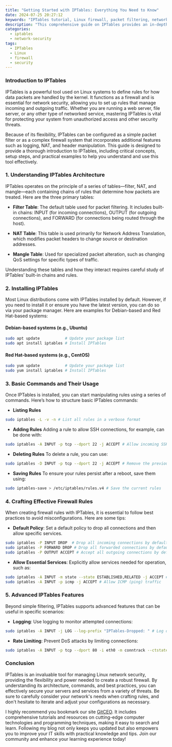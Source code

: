 ```yaml
---
title: "Getting Started with IPTables: Everything You Need to Know"
date: 2024-07-25 20:27:12
keywords: "IPTables tutorial, Linux firewall, packet filtering, network security"
description: "This comprehensive guide on IPTables provides an in-depth introduction to its functionalities, how to set up and manage firewall rules effectively, and secure your Linux server. Learn to customize your firewall to fit your specific networking needs, including examples of practical uses and best practices. Discover how IPTables operates, its architecture, and how to troubleshoot common issues. Go from a beginner to a more advanced user by mastering IPTables with detailed steps and code snippets that ensure clear understanding. Whether for personal projects or enterprise-level solutions, this IP tables guide equips you with the knowledge and skills necessary to enhance your network security."
categories:
  - iptables
  - network-security
tags:
  - IPTables
  - Linux
  - firewall
  - security
---
```


### Introduction to IPTables
IPTables is a powerful tool used on Linux systems to define rules for how data packets are handled by the kernel. It functions as a firewall and is essential for network security, allowing you to set up rules that manage incoming and outgoing traffic. Whether you are running a web server, file server, or any other type of networked service, mastering IPTables is vital for protecting your system from unauthorized access and other security threats. 

Because of its flexibility, IPTables can be configured as a simple packet filter or as a complex firewall system that incorporates additional features such as logging, NAT, and header manipulation. This guide is designed to provide a thorough introduction to IPTables, including critical concepts, setup steps, and practical examples to help you understand and use this tool effectively.

<!-- more -->

### 1. Understanding IPTables Architecture
IPTables operates on the principle of a series of tables—filter, NAT, and mangle—each containing chains of rules that determine how packets are treated. Here are the three primary tables:

- **Filter Table**: The default table used for packet filtering. It includes built-in chains: INPUT (for incoming connections), OUTPUT (for outgoing connections), and FORWARD (for connections being routed through the host).

- **NAT Table**: This table is used primarily for Network Address Translation, which modifies packet headers to change source or destination addresses.

- **Mangle Table**: Used for specialized packet alteration, such as changing QoS settings for specific types of traffic.

Understanding these tables and how they interact requires careful study of IPTables’ built-in chains and rules.

### 2. Installing IPTables
Most Linux distributions come with IPTables installed by default. However, if you need to install it or ensure you have the latest version, you can do so via your package manager. Here are examples for Debian-based and Red Hat-based systems:

#### Debian-based systems (e.g., Ubuntu)
```bash
sudo apt update           # Update your package list
sudo apt install iptables # Install IPTables
```

#### Red Hat-based systems (e.g., CentOS)
```bash
sudo yum update           # Update your package list
sudo yum install iptables # Install IPTables
```

### 3. Basic Commands and Their Usage
Once IPTables is installed, you can start manipulating rules using a series of commands. Here’s how to structure basic IPTables commands:

- **Listing Rules**
```bash
sudo iptables -L -v -n # List all rules in a verbose format
```

- **Adding Rules**
Adding a rule to allow SSH connections, for example, can be done with:
```bash
sudo iptables -A INPUT -p tcp --dport 22 -j ACCEPT # Allow incoming SSH traffic
```

- **Deleting Rules**
To delete a rule, you can use:
```bash
sudo iptables -D INPUT -p tcp --dport 22 -j ACCEPT # Remove the previous SSH allowance
```

- **Saving Rules**
To ensure your rules persist after a reboot, save them using:
```bash
sudo iptables-save > /etc/iptables/rules.v4 # Save the current rules
```

### 4. Crafting Effective Firewall Rules
When creating firewall rules with IPTables, it is essential to follow best practices to avoid misconfigurations. Here are some tips:
- **Default Policy**: Set a default policy to drop all connections and then allow specific services.
```bash
sudo iptables -P INPUT DROP  # Drop all incoming connections by default
sudo iptables -P FORWARD DROP # Drop all forwarded connections by default
sudo iptables -P OUTPUT ACCEPT # Accept all outgoing connections by default
```

- **Allow Essential Services**: Explicitly allow services needed for operation, such as:
```bash
sudo iptables -A INPUT -m state --state ESTABLISHED,RELATED -j ACCEPT # Allow traffic from established connections
sudo iptables -A INPUT -p icmp -j ACCEPT # Allow ICMP (ping) traffic
```

### 5. Advanced IPTables Features
Beyond simple filtering, IPTables supports advanced features that can be useful in specific scenarios:
- **Logging**: Use logging to monitor attempted connections:
```bash
sudo iptables -A INPUT -j LOG --log-prefix "IPTables-Dropped: " # Log dropped packets
```

- **Rate Limiting**: Prevent DoS attacks by limiting connections:
```bash
sudo iptables -A INPUT -p tcp --dport 80 -i eth0 -m conntrack --ctstate NEW -m limit --limit 5/minute -j ACCEPT # Allow 5 new HTTP connections per minute
```

### Conclusion
IPTables is an invaluable tool for managing Linux network security, providing the flexibility and power needed to create a robust firewall. By understanding its architecture, commands, and best practices, you can effectively secure your servers and services from a variety of threats. Be sure to carefully consider your network's needs when crafting rules, and don't hesitate to iterate and adjust your configurations as necessary.

I highly recommend you bookmark our site [GitCEO](https://gitceo.com). It includes comprehensive tutorials and resources on cutting-edge computer technologies and programming techniques, making it easy to search and learn. Following my blog not only keeps you updated but also empowers you to improve your IT skills with practical knowledge and tips. Join our community and enhance your learning experience today!